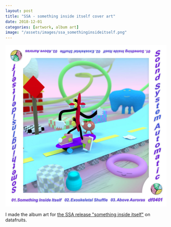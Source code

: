 ```yaml
---
layout: post
title: "SSA - something inside itself cover art"
date: 2018-12-01
categories: [artwork, album art]
image: "/assets/images/ssa_somethinginsideitself.png"
---
```


<img src="/assets/images/ssa_somethinginsideitself.png" >

I made the album art for <a href="https://datafruits.bandcamp.com/album/something-inside-itself">the SSA release "something inside itself"</a> on datafruits.
